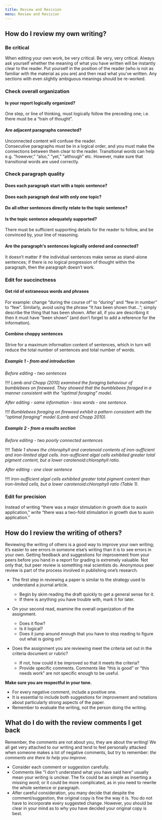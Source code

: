 ```yaml
---
title: Review and Revision
menu: Review and Revision
---
```


## How do I review my own writing?

### Be critical

When editing your own work, be very critical. Be very, very critical. Always ask yourself whether the meaning of what you have written will be instantly clear to the reader. Put yourself in the position of the reader (who is not as familiar with the material as you are) and then read what you’ve written. Any sections with even slightly ambiguous meanings should be re-worked.

### Check overall organization

#### Is your report logically organized?

One step, or line of thinking, must logically follow the preceding one; i.e. there must be a “train of thought”.

#### Are adjacent paragraphs connected?

Unconnected content will confuse the reader.  
Consecutive paragraphs must be in a logical order, and you must make the connections between them clear to the reader. Transitional words can help e.g. “however,” “also,” “yet,” “although” etc. However, make sure that transitional words are used correctly.

### Check paragraph quality

#### Does each paragraph start with a topic sentence?

#### Does each paragraph deal with only one topic?

#### Do all other sentences directly relate to the topic sentence?

#### Is the topic sentence adequately supported?

There must be sufficient supporting details for the reader to follow, and be convinced by, your line of reasoning.

#### Are the paragraph's sentences logically ordered and connected?

It doesn’t matter if the individual sentences make sense as stand-alone sentences; if there is no logical progression of thought within the paragraph, then the paragraph doesn’t work.

### Edit for succinctness

#### Get rid of extraneous words and phrases

For example: change “during the course of” to “during” and “few in number” to “few”. Similarly, avoid using the phrase “It has been shown that&hellip;”; simply describe the thing that has been shown. After all, if you are describing it then it must have “been shown” (and don’t forget to add a reference for the information).

#### Combine choppy sentences

Strive for a maximum information content of sentences, which in turn will reduce the total number of sentences and total number of words.

##### Example 1 - from and introduction

_Before editing - two sentences_

!!!! _Lamb and Chopp (2010) examined the foraging behaviour of bumblebees on fireweed. They showed that the bumblebees foraged in a manner consistent with the “optimal foraging” model._

_After editing - same information - less words - one sentence._

!!!! _Bumblebees foraging on fireweed exhibit a pattern consistent with the “optimal foraging” model (Lamb and Chopp 2010)._

##### Example 2 - from a results section

_Before editing - two poorly connected sentences_

!!!! _Table 1 shows the chlorophyll and carotenoid contents of iron-sufficient and iron-limited algal cells. Iron-sufficient algal cells exhibited greater total pigment content, but a lower carotenoid:chlorophyll ratio._

_After editing - one clear sentence_

!!!! _Iron-sufficient algal cells exhibited greater total pigment content than iron-limited cells, but a lower carotenoid:chlorophyll ratio (Table 1)._

### Edit for precision

Instead of writing “there was a major stimulation in growth due to auxin application,” write “there was a two-fold stimulation in growth due to auxin application.”


## How do I review the writing of others?

Reviewing the writing of others is a good way to improve your own writing; it’s easier to see errors in someone else’s writing than it is to see errors in your own. Getting feedback and suggestions for improvement from your peers before you hand in a report for grading is extremely valuable. Not only that, but peer review is something real scientists do. Anonymous peer review is part of the process involved in publishing one’s research.

* The first step in reviewing a paper is similar to the strategy used to understand a journal article.

    * Begin by skim reading the draft quickly to get a general sense for it.
    * If there is anything you have trouble with, mark it for later.

* On your second read, examine the overall organization of the assignment.

    * Does it flow?
    * Is it logical?
    * Does it jump around enough that you have to stop reading to figure out what is going on?

* Does the assignment you are reviewing meet the criteria set out in the criteria document or rubric?

    * If not, how could it be improved so that it meets the criteria?
    * Provide specific comments. Comments like “this is good” or “this needs work” are not specific enough to be useful.

**Make sure you are respectful in your tone.**

* For every negative comment, include a positive one.
* It is essential to include both suggestions for improvement and notations about particularly strong aspects of the paper.
* Remember to evaluate the writing, not the person doing the writing.

## What do I do with the review comments I get back

Remember, the comments are not about you, they are about the writing! We all get very attached to our writing and tend to feel personally attacked when someone makes a lot of negative comments, but try to remember: _the comments are there to help you improve_.

* Consider each comment or suggestion carefully.
* Comments like "I don't understand what you have said here" usually mean your writing is unclear. The fix could be as simple as inserting a missing word; or it could be more complicated, as in you need to rewrite the whole sentence or paragraph.
* After careful consideration, you many decide that despite the comment/suggestion, the original copy is fine the way it is. You do not have to incorporate every suggested change. However, you should be clear in your mind as to why you have decided your original copy is best.